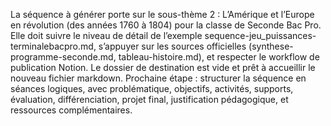 La séquence à générer porte sur le sous-thème 2 : L’Amérique et l’Europe en révolution (des années 1760 à 1804) pour la classe de Seconde Bac Pro. Elle doit suivre le niveau de détail de l’exemple sequence-jeu_puissances-terminalebacpro.md, s’appuyer sur les sources officielles (synthese-programme-seconde.md, tableau-histoire.md), et respecter le workflow de publication Notion. Le dossier de destination est vide et prêt à accueillir le nouveau fichier markdown. Prochaine étape : structurer la séquence en séances logiques, avec problématique, objectifs, activités, supports, évaluation, différenciation, projet final, justification pédagogique, et ressources complémentaires.